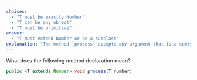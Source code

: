 ```yaml
---
choices:
  - "T must be exactly Number"
  - "T can be any object"
  - "T must be primitive"
answer:
  - "T must extend Number or be a subclass"
explanation: "The method `process` accepts any argument that is a subtype of Number (e.g., Integer, Double)."
---
```


What does the following method declaration mean?

```java
public <T extends Number> void process(T number)
